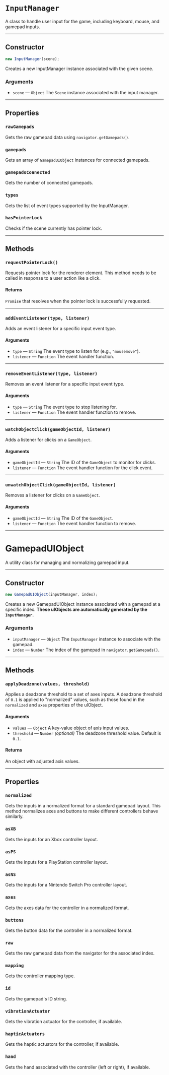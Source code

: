 # `InputManager`

A class to handle user input for the game, including keyboard, mouse, and gamepad inputs.

---

## Constructor

```javascript
new InputManager(scene);
```

Creates a new InputManager instance associated with the given scene.

### Arguments

-   `scene` &mdash; `Object` The `Scene` instance associated with the input manager.

---

## Properties

### `rawGamepads`

Gets the raw gamepad data using `navigator.getGamepads()`.

### `gamepads`

Gets an array of `GamepadUIObject` instances for connected gamepads.

### `gamepadsConnected`

Gets the number of connected gamepads.

### `types`

Gets the list of event types supported by the InputManager.

### `hasPointerLock`

Checks if the scene currently has pointer lock.

---

## Methods

### `requestPointerLock()`

Requests pointer lock for the renderer element. This method needs to be called in response to a user action like a click.

#### Returns

`Promise` that resolves when the pointer lock is successfully requested.

---

### `addEventListener(type, listener)`

Adds an event listener for a specific input event type.

#### Arguments

-   `type` &mdash; `String` The event type to listen for (e.g., `"mousemove"`).
-   `listener` &mdash; `Function` The event handler function.

---

### `removeEventListener(type, listener)`

Removes an event listener for a specific input event type.

#### Arguments

-   `type` &mdash; `String` The event type to stop listening for.
-   `listener` &mdash; `Function` The event handler function to remove.

---

### `watchObjectClick(gameObjectId, listener)`

Adds a listener for clicks on a `GameObject`.

#### Arguments

-   `gameObjectId` &mdash; `String` The ID of the `GameObject` to monitor for clicks.
-   `listener` &mdash; `Function` The event handler function for the click event.

---

### `unwatchObjectClick(gameObjectId, listener)`

Removes a listener for clicks on a `GameObject`.

#### Arguments

-   `gameObjectId` &mdash; `String` The ID of the `GameObject`.
-   `listener` &mdash; `Function` The event handler function to remove.

---

# GamepadUIObject

A utility class for managing and normalizing gamepad input.

---

## Constructor

```javascript
new GamepadUIObject(inputManager, index);
```

Creates a new GamepadUIObject instance associated with a gamepad at a specific index. **These uIObjects are automatically generated by the `InputManager`.**

### Arguments

-   `inputManager` &mdash; `Object` The `InputManager` instance to associate with the gamepad.
-   `index` &mdash; `Number` The index of the gamepad in `navigator.getGamepads()`.

---

## Methods

### `applyDeadzone(values, threshold)`

Applies a deadzone threshold to a set of axes inputs. A deadzone threshold of `0.1` is applied to "normalized" values, such as those found in the `normalized` and `axes` properties of the uIObject.

#### Arguments

-   `values` &mdash; `Object` A key-value object of axis input values.
-   `threshold` &mdash; `Number` _(optional)_ The deadzone threshold value. Default is `0.1`.

#### Returns

An object with adjusted axis values.

---

## Properties

### `normalized`

Gets the inputs in a normalized format for a standard gamepad layout. This method normalizes axes and buttons to make different controllers behave similarly.

### `asXB`

Gets the inputs for an Xbox controller layout.

### `asPS`

Gets the inputs for a PlayStation controller layout.

### `asNS`

Gets the inputs for a Nintendo Switch Pro controller layout.

### `axes`

Gets the axes data for the controller in a normalized format.

### `buttons`

Gets the button data for the controller in a normalized format.

### `raw`

Gets the raw gamepad data from the navigator for the associated index.

### `mapping`

Gets the controller mapping type.

### `id`

Gets the gamepad's ID string.

### `vibrationActuator`

Gets the vibration actuator for the controller, if available.

### `hapticActuators`

Gets the haptic actuators for the controller, if available.

### `hand`

Gets the hand associated with the controller (left or right), if available.
